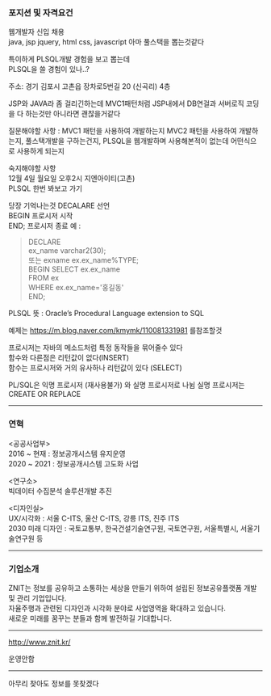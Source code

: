 ### 포지션 및 자격요건
웹개발자 신입 채용  
java, jsp jquery, html css, javascript  아마 풀스택을 뽑는것같다  

특이하게 PLSQL개발 경험을 보고 뽑는데  
PLSQL을 쓸 경험이 있나..?  

주소:
경기 김포시 고촌읍 장차로5번길 20 (신곡리) 4층  

JSP와 JAVA라 좀 걸리긴하는데 MVC1패턴처럼 JSP내에서 DB연걸과 서버로직 코딩을 다 하는것만 아니라면 괜찮을거같다  

질문해야할 사항 : MVC1 패턴을 사용하여 개발하는지 MVC2 패턴을 사용하여 개발하는지,  풀스택개발을 구하는건지,  PLSQL을 웹개발하며 사용해본적이 없는데 어떤식으로 사용하게 되는지  

숙지해야할 사항  
12월 4일 월요일 오후2시 지엔아이티(고촌)  
PLSQL 한번 봐보고 가기

당장 기억나는것
DECALARE 선언  
BEGIN 프로시저 시작  
END; 프로시저 종료
예 :  
> DECLARE  
> 	ex_name varchar2(30);  
> 	또는 exname ex.ex_name%TYPE;  
> BEGIN
> 	SELECT ex.ex_name  
> 	FROM ex  
> 	WHERE ex.ex_name='홍길동'  
> END;

PLSQL 뜻 : Oracle’s Procedural Language extension to SQL  

예제는 https://m.blog.naver.com/kmymk/110081331981 를참조할것  

프로시저는 자바의 메소드처럼 특정 동작들을 묶어줄수 있다  
함수와 다른점은 리턴값이 없다(INSERT)  
함수는 프로시저와 거의 유사하나 리턴값이 있다 (SELECT)  

PL/SQL은 익명 프로시저 (재사용불가) 와 실명 프로시저로 나뉨
실명 프로시저는 CREATE OR REPLACE 

---

### 연혁

<공공사업부>  
2016 ~ 현재 : 정보공개시스템 유지운영  
2020 ~ 2021 : 정보공개시스템 고도화 사업  
  
<연구소>  
빅데이터 수집분석 솔루션개발 추진  
  
<디자인실>  
UX/시각화 : 서울 C-ITS, 울산 C-ITS, 강릉 ITS, 진주 ITS  
2030 미래 디자인 : 국토교통부, 한국건설기술연구원, 국토연구원, 서울특별시, 서울기술연구원 등

---

### 기업소개

ZNIT는 정보를 공유하고 소통하는 세상을 만들기 위하여 설립된 정보공유플랫폼 개발 및 관리 기업입니다.  
자율주행과 관련된 디자인과 시각화 분야로 사업영역을 확대하고 있습니다.  
새로운 미래를 꿈꾸는 분들과 함께 발전하길 기대합니다.

---

http://www.znit.kr/ 

운영안함

---

아무리 찾아도 정보를 못찾겠다
